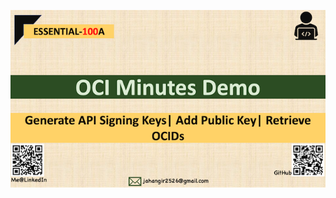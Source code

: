  [![Alt Text1](thumbnail_small.png)](https://www.youtube.com/watch?v=u4ua58qgJCc "ClickMe for Youtube Video")
